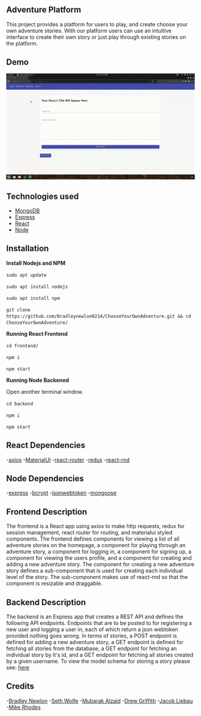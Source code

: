 ## Adventure Platform
This project provides a platform for users to play, and create choose your own adventure stories. With our platform users can use an intuitive interface to create their own story or just play through existing stories on the platform.

## Demo
<p align="center">
  <img src="/images/demo.gif" alt="" />
</p>


## Technologies used
- [MongoDB](https://www.mongodb.com/)
- [Express](https://expressjs.com/)
- [React](https://reactjs.org/)
- [Node](https://nodejs.org/)

## Installation
<b>Install Nodejs and NPM</b>

`sudo apt update`

`sudo apt install nodejs`

`sudo apt install npm`

`git clone https://github.com/Bradleynewlon0214/ChooseYourOwnAdventure.git && cd ChooseYourOwnAdventure/`

<b>Running React Frontend</b>

`cd frontend/`

`npm i`

`npm start`

<b>Running Node Backened</b>

Open another terminal window.

`cd backend`

`npm i`

`npm start`

## React Dependencies
-[axios](https://github.com/axios/axios)
-[MaterialUI](https://material-ui.com/)
-[react-router](https://github.com/ReactTraining/react-router#readme)
-[redux](https://react-redux.js.org/)
-[react-rnd](https://github.com/bokuweb/react-rnd)

## Node Dependencies
-[express](https://expressjs.com/)
-[bcrypt](https://github.com/dcodeIO/bcrypt.js#readme)
-[jsonwebtoken](https://github.com/auth0/node-jsonwebtoken#readme)
-[mongoose](https://mongoosejs.com/)

## Frontend Description
The frontend is a React app using axios to make http requests, redux for session management, react router for routing, and materialui styled components. The frontend defines components for viewing a list of all adventure stories on the homepage, a component for playing through an adventure story, a component for logging in, a component for signing up, a component for viewing the users profile, and a component for creating and adding a new adventure story. The component for creating a new adventure story defines a sub-component that is used for creating each individual level of the story. The sub-component makes use of react-rnd so that the component is resizable and draggable.

## Backend Description
The backend is an Express app that creates a REST API and defines the following API endpoints. Endpoints that are to be posted to for registering a new user and logging a user in, each of which return a json webtoken provided nothing goes wrong. In terms of stories, a POST endpoint is defined for adding a new adventure story, a GET endpoint is defined for fetching all stories from the database, a GET endpoint for fetching an individual story by it's id, and a GET endpoint for fetching all stories created by a given username. To view the model schema for storing a story please see: [here](https://github.com/tdevine1/WVU_CS230_2020.08_Group08/blob/master/backend/models/Story.js)

## Credits
-[Bradley Newlon](https://github.com/Bradleynewlon0214)
-[Seth Wolfe](https://github.com/swolfezb)
-[Mubarak Alzaid](https://github.com/mubxrak)
-[Drew Griffith](https://github.com/drewgriffith123)
-[Jacob Liebau](https://github.com/Liebauski)
-[Mike Rhodes](https://github.com/mcr0016)






